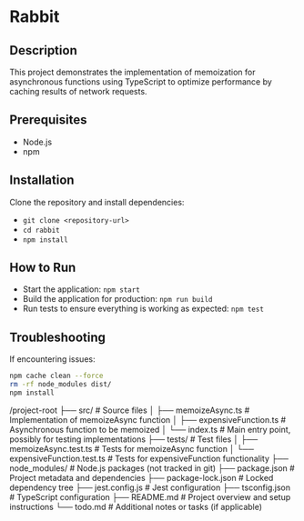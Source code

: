 # Rabbit

## Description
This project demonstrates the implementation of memoization for asynchronous functions using TypeScript to optimize performance by caching results of network requests.

## Prerequisites
- Node.js
- npm

## Installation
Clone the repository and install dependencies:
- `git clone <repository-url>`
- `cd rabbit`
- `npm install`

## How to Run
- Start the application: `npm start`
- Build the application for production: `npm run build`
- Run tests to ensure everything is working as expected: `npm test`

## Troubleshooting
If encountering issues:
```bash
npm cache clean --force
rm -rf node_modules dist/
npm install
```

/project-root
├── src/                 # Source files
│   ├── memoizeAsync.ts  # Implementation of memoizeAsync function
│   ├── expensiveFunction.ts # Asynchronous function to be memoized
│   └── index.ts         # Main entry point, possibly for testing implementations
├── tests/               # Test files
│   ├── memoizeAsync.test.ts # Tests for memoizeAsync function
│   └── expensiveFunction.test.ts # Tests for expensiveFunction functionality
├── node_modules/        # Node.js packages (not tracked in git)
├── package.json         # Project metadata and dependencies
├── package-lock.json    # Locked dependency tree
├── jest.config.js       # Jest configuration
├── tsconfig.json        # TypeScript configuration
├── README.md            # Project overview and setup instructions
└── todo.md              # Additional notes or tasks (if applicable)